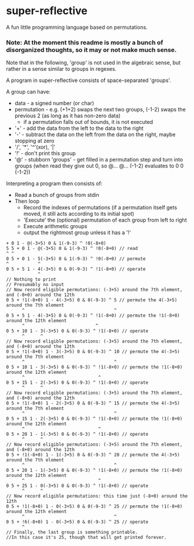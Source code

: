 # super-reflective
A fun little programming language based on permutations.
### Note: At the moment this readme is mostly a bunch of disorganized thoughts, so it may or not make much sense.

Note that in the following, 'group' is not used in the algebraic sense, but rather in a sense similar to groups in regexes.

A program in super-reflective consists of space-separated 'groups'.

A group can have:
  - data - a signed number (or char)
  - permutation - e.g. (+1+2) swaps the next two groups, (-1-2) swaps the previous 2 (as long as it has non-zero data)
    - if a permutation falls out of bounds, it is not executed
  - '+' - add the data from the left to the data to the right
  - '-' - subtract the data on the left from the data on the right, maybe stopping at zero
  - '/', '*', '^'(xor), '|'
  - '!' - don't print this group
  - '@' - stubborn 'groups' - get filled in a permutation step and turn into groups (when read they give out 0, so @... @... (-1-2) evaluates to  0 0 (-1-2))

Interpreting a program then consists of:
  - Read a bunch of groups from stdin
  - Then loop
    - Record the indexes of permutations (if a permutation itself gets moved, it still acts according to its initial spot)
    - 'Execute' the (optional) permutation of each group from left to right
    - Execute arithmetic groups
    - output the rightmost group unless it has a '!'

```
+ 0 1 - @(-3+5) 0 & 1(-9-3) ^ !0(-8+0)
5 5 + 0 1 - @(-3+5) 0 & 1(-9-3) ^ !0(-8+0) // read
^ ^
0 5 + 0 1 - 5(-3+5) 0 & 1(-9-3) ^ !0(-8+0) // permute
^           ^
0 5 + 5 1 - 4(-3+5) 0 & 0(-9-3) ^ !1(-8+0) // operate
            ^
// Nothing to print
// Presumably no input
// Now record eligible permutations: (-3+5) around the 7th element, and (-8+0) around the 12th
0 5 + !1(-8+0) 1 - 4(-3+5) 0 & 0(-9-3) ^ 5 // permute the 4(-3+5) around the 7th element
      ^                                  ^
0 5 + 5 1 - 4(-3+5) 0 & 0(-9-3) ^ !1(-8+0) // permute the !1(-8+0) around the 12th element
      ^                           ^
0 5 + 10 1 - 3(-3+5) 0 & 0(-9-3) ^ !1(-8+0) // operate
      ^      ^
// Now record eligible permutations: (-3+5) around the 7th element, and (-8+0) around the 12th
0 5 + !1(-8+0) 1 - 3(-3+5) 0 & 0(-9-3) ^ 10 // permute the 4(-3+5) around the 7th element
      ^                                  ^
0 5 + 10 1 - 3(-3+5) 0 & 0(-9-3) ^ !1(-8+0) // permute the !1(-8+0) around the 12th element
      ^                            ^
0 5 + 15 1 - 2(-3+5) 0 & 0(-9-3) ^ !1(-8+0) // operate
      ^      ^
// Now record eligible permutations: (-3+5) around the 7th element, and (-8+0) around the 12th
0 5 + !1(-8+0) 1 - 2(-3+5) 0 & 0(-9-3) ^ 15 // permute the 4(-3+5) around the 7th element
      ^                                  ^
0 5 + 15 1 - 2(-3+5) 0 & 0(-9-3) ^ !1(-8+0) // permute the !1(-8+0) around the 12th element
      ^                            ^
0 5 + 20 1 - 1(-3+5) 0 & 0(-9-3) ^ !1(-8+0) // operate
      ^      ^
// Now record eligible permutations: (-3+5) around the 7th element, and (-8+0) around the 12th
0 5 + !1(-8+0) 1 - 1(-3+5) 0 & 0(-9-3) ^ 20 // permute the 4(-3+5) around the 7th element
      ^                                  ^
0 5 + 20 1 - 1(-3+5) 0 & 0(-9-3) ^ !1(-8+0) // permute the !1(-8+0) around the 12th element
      ^                            ^
0 5 + 25 1 - 0(-3+5) 0 & 0(-9-3) ^ !1(-8+0) // operate
      ^      ^
// Now record eligible permutations: this time just (-8+0) around the 12th
0 5 + !1(-8+0) 1 - 0(-3+5) 0 & 0(-9-3) ^ 25 // permute the !1(-8+0) around the 12th element
      ^                                  ^
0 5 + !6(-8+0) 1 - 0(-3+5) 0 & 0(-9-3) ^ 25 // operate
      ^
// Finally, the last group is something printable.
//In this case it's 25, though that will get printed forever.
```
